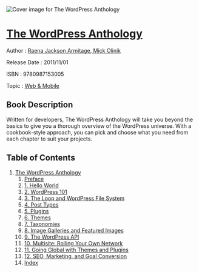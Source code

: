 ![Cover image for The WordPress Anthology](https://imgdetail.ebookreading.net/cover/cover/web_mobile/EB9780987153005.jpg)

[The WordPress Anthology](https://ebookreading.net/view/book/The+WordPress+Anthology-EB9780987153005_1.html "The WordPress Anthology")
====================================================================================================================

Author : [Raena Jackson Armitage](https://ebookreading.net/search/author/Raena+Jackson+Armitage),[ Mick Olinik](https://ebookreading.net/search/author/+Mick+Olinik)

Release Date : 2011/11/01

ISBN : 9780987153005

Topic : [Web & Mobile](https://ebookreading.net/search/category/web-mobile)

Book Description
-----------------

Written for developers, The WordPress Anthology will take you beyond the basics to give you a thorough overview of the WordPress universe. With a cookbook-style approach, you can pick and choose what you need from each chapter to suit your projects.
              
Table of Contents
-----------------

1. [The WordPress Anthology](https://ebookreading.net/view/book/The+WordPress+Anthology-EB9780987153005_4.html)
    1. [Preface](https://ebookreading.net/view/book/The+WordPress+Anthology-EB9780987153005_5.html)
    1. [1. Hello World](https://ebookreading.net/view/book/The+WordPress+Anthology-EB9780987153005_6.html)
    1. [2. WordPress 101](https://ebookreading.net/view/book/The+WordPress+Anthology-EB9780987153005_7.html)
    1. [3. The Loop and WordPress File System](https://ebookreading.net/view/book/The+WordPress+Anthology-EB9780987153005_8.html)
    1. [4. Post Types](https://ebookreading.net/view/book/The+WordPress+Anthology-EB9780987153005_9.html)
    1. [5. Plugins](https://ebookreading.net/view/book/The+WordPress+Anthology-EB9780987153005_10.html)
    1. [6. Themes](https://ebookreading.net/view/book/The+WordPress+Anthology-EB9780987153005_11.html)
    1. [7. Taxonomies](https://ebookreading.net/view/book/The+WordPress+Anthology-EB9780987153005_12.html)
    1. [8. Image Galleries and Featured Images](https://ebookreading.net/view/book/The+WordPress+Anthology-EB9780987153005_13.html)
    1. [9. The WordPress API](https://ebookreading.net/view/book/The+WordPress+Anthology-EB9780987153005_14.html)
    1. [10. Multisite: Rolling Your Own Network](https://ebookreading.net/view/book/The+WordPress+Anthology-EB9780987153005_15.html)
    1. [11. Going Global with Themes and Plugins](https://ebookreading.net/view/book/The+WordPress+Anthology-EB9780987153005_16.html)
    1. [12. SEO, Marketing, and Goal Conversion](https://ebookreading.net/view/book/The+WordPress+Anthology-EB9780987153005_17.html)
    1. [Index](https://ebookreading.net/view/book/The+WordPress+Anthology-EB9780987153005_18.html)
